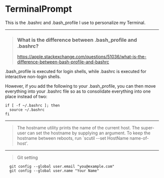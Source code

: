 # TerminalPrompt

This is the .bashrc and .bash_profile I use to personalize my Terminal.

__________________

> ### What is the difference between .bash_profile and .bashrc?
>
> https://apple.stackexchange.com/questions/51036/what-is-the-difference-between-bash-profile-and-bashrc

.bash_profile is executed for login shells, while .bashrc is executed for interactive non-login shells.

However, if you add the following to your .bash_profile, you can then move everything into your .bashrc file so as to consolidate everything into one place instead of two:

```
if [ -f ~/.bashrc ]; then
  source ~/.bashrc
fi
```

__________________

> The hostname utility prints the name of the current host.  The super-user
     can set the hostname by supplying an argument.  To keep the hostname
     between reboots, run `scutil --set HostName name-of-host'.
__________________

> Git setting
```
  git config --global user.email "you@example.com"
  git config --global user.name "Your Name"
```
